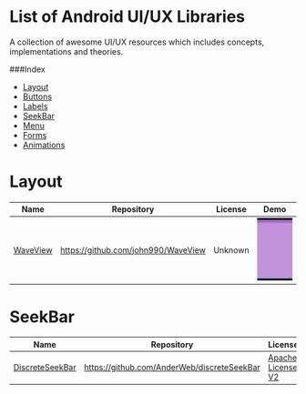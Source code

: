 List of Android UI/UX Libraries
==================
A collection of awesome UI/UX resources which includes concepts, implementations and theories.

###Index
* [Layout](#layout)
* [Buttons](#buttons)
* [Labels](#labels)
* [SeekBar](#seekbar)
* [Menu](#menu)
* [Forms](#forms)
* [Animations](#animations)


Layout
======================
Name | Repository | License | Demo
--- | --- | --- | ---
[WaveView](https://github.com/john990/WaveView) | https://github.com/john990/WaveView | Unknown | ![](art/waveview.gif)

SeekBar
======================
Name | Repository | License | Demo
--- | --- | --- | ---
[DiscreteSeekBar](https://github.com/AnderWeb/discreteSeekBar) | https://github.com/AnderWeb/discreteSeekBar | [Apache License V2](https://www.apache.org/licenses/LICENSE-2.0) | ![](art/discreteseekbar.gif) ![](art/discreteseekbar2.gif)
